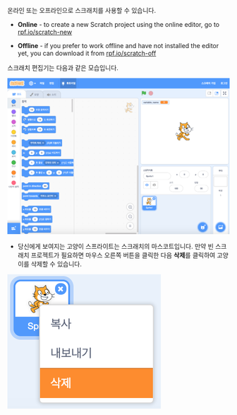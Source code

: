 온라인 또는 오프라인으로 스크래치를 사용할 수 있습니다.

+ **Online** - to create a new Scratch project using the online editor, go to <a href="https://rpf.io/scratch-new" target="_blank">rpf.io/scratch-new</a>

+ **Offline** - if you prefer to work offline and have not installed the editor yet, you can download it from <a href="https://rpf.io/scratch-off" target="_blank">rpf.io/scratch-off</a>

스크래치 편집기는 다음과 같은 모습입니다.

![스크린샷](images/scratch-editor.png)

+ 당신에게 보여지는 고양이 스프라이트는 스크래치의 마스코트입니다. 만약 빈 스크래치 프로젝트가 필요하면 마우스 오른쪽 버튼을 클릭한 다음 **삭제**를 클릭하여 고양이를 삭제할 수 있습니다.

![스크린샷](images/delete.png)